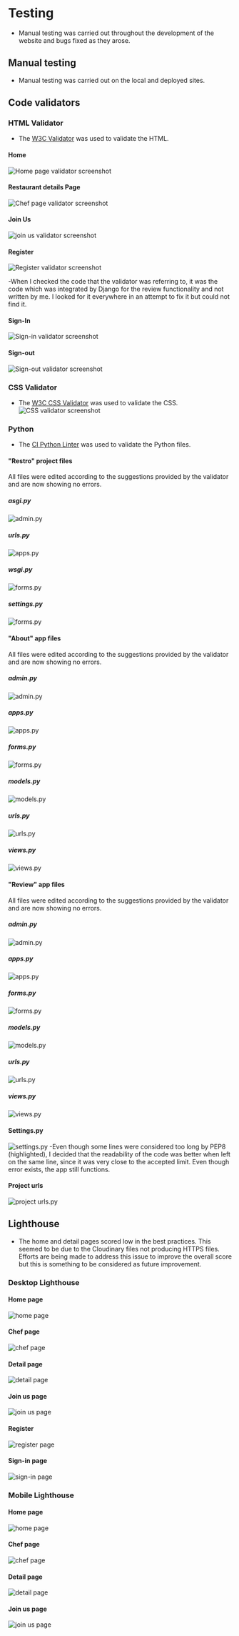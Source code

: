 # Testing

- Manual testing was carried out throughout the development of the website and bugs fixed as they arose. 

## Manual testing
- Manual testing was carried out on the local and deployed sites.



## Code validators

### HTML Validator
- The [W3C Validator](https://validator.w3.org/) was used to validate the HTML.

#### Home
![Home page validator screenshot](static/images/readme/testing/html-validator-home.png)

#### Restaurant details Page
![Chef page validator screenshot](static/images/readme/testing/html-validator-restro-details.png)

#### Join Us 
![join us validator screenshot](static/images/readme/testing/html-validator-joinus.png)

#### Register 
![Register validator screenshot](static/images/readme/testing/html-validator-register.png)

-When I checked the code that the validator was referring to, it was the code which was integrated by Django for the review functionality and not written by me. I looked for it everywhere in an attempt to fix it but could not find it.

#### Sign-In
![Sign-in validator screenshot](static/images/readme/testing/html-validator-login.png)

#### Sign-out
![Sign-out validator screenshot](static/images/readme/testing/html-validator-signout.png)

### CSS Validator
- The [W3C CSS Validator](https://jigsaw.w3.org/css-validator/) was used to validate the CSS.
![CSS validator screenshot](static/images/readme/testing/css.png)

### Python
- The [CI Python Linter](https://pep8ci.herokuapp.com/) was used to validate the Python files.

#### "Restro" project files
All files were edited according to the suggestions provided by the validator and are now showing no errors.

##### asgi.py
![admin.py](static/images/readme/testing/restro-asgi.png)

##### urls.py
![apps.py](static/images/readme/testing/restro-urls.png)

##### wsgi.py
![forms.py](static/images/readme/testing/restro-wsgi.png)

##### settings.py
![forms.py](static/images/readme/testing/restro-settings.png)



#### "About" app files
All files were edited according to the suggestions provided by the validator and are now showing no errors.

##### admin.py
![admin.py](static/images/readme/testing/python-validator-about-admin-forms.png) 

##### apps.py
![apps.py](static/images/readme/testing/python-validatorabout-apps.png)

##### forms.py
![forms.py](static/images/readme/testing/python-validatorabout-forms.png)

##### models.py
![models.py](static/images/readme/testing/python-validatorabout-models.png)

##### urls.py
![urls.py](static/images/readme/testing/python-validatorabout-urls.png)

##### views.py
![views.py](static/images/readme/testing/python-validatorabout-views.png)

#### "Review" app files
All files were edited according to the suggestions provided by the validator and are now showing no errors.

##### admin.py
![admin.py](static/images/readme/testing/recipe-admin.png)

##### apps.py
![apps.py](static/images/readme/testing/recipe-apps.png)

##### forms.py
![forms.py](static/images/readme/testing/recipe-forms.png)

##### models.py
![models.py](static/images/readme/testing/recipe-models.png)

##### urls.py
![urls.py](static/images/readme/testing/recipe-urls.png)

##### views.py
![views.py](static/images/readme/testing/recipe-views.png)

#### Settings.py
![settings.py](static/images/readme/testing/settings.png)
-Even though some lines were considered too long by PEP8 (highlighted), I decided that the readability of the code was better when left on the same line, since it was very close to the accepted limit. Even though error exists, the app still functions. 

#### Project urls
![project urls.py](static/images/readme/testing/project-urls.png)

## Lighthouse

- The home and detail pages scored low in the best practices. This seemed to be due to the Cloudinary files not producing HTTPS files. Efforts are being made to address this issue to improve the overall score but this is something to be considered as future improvement.

### Desktop Lighthouse

#### Home page
![home page](static/images/readme/testing/lighthouse-desktop-home.png)

#### Chef page
![chef page](static/images/readme/testing/lighthouse-desktop-chef.png)

#### Detail page
![detail page](static/images/readme/testing/lighthouse-desktop-detail.png)

#### Join us page
![join us page](static/images/readme/testing/lighthouse-desktop-joinus.png)

#### Register
![register page](static/images/readme/testing/lighthouse-desktop-register.png)

#### Sign-in page
![sign-in page](static/images/readme/testing/lighthouse-desktop-signin.png)

### Mobile Lighthouse

#### Home page
![home page](static/images/readme/testing/lighthouse-mobile-home.png)

#### Chef page
![chef page](static/images/readme/testing/lighthouse-mobile-chef.png)

#### Detail page
![detail page](static/images/readme/testing/lighthouse-mobile-detail.png)

#### Join us page
![join us page](static/images/readme/testing/lighthouse-mobile-joinus.png)
